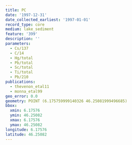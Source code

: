 ```yaml
---
title: PC
date: '1997-12-31'
date_collected_earliest: '1997-01-01'
record_type: core
medium: lake_sediment
feature: '399'
description: ''
parameters:
  - Cs/137
  - C/14
  - Hg/total
  - Pb/total
  - Sc/total
  - Ti/total
  - Pb/210
publications:
  - thevenon_etal11
  - monna_etal99
geo_error: 0.0
geometry: POINT (6.175759999140326 46.25081999496685)
bbox:
  xmin: 6.17576
  ymin: 46.25082
  xmax: 6.17576
  ymax: 46.25082
longitude: 6.17576
latitude: 46.25082
---
```

